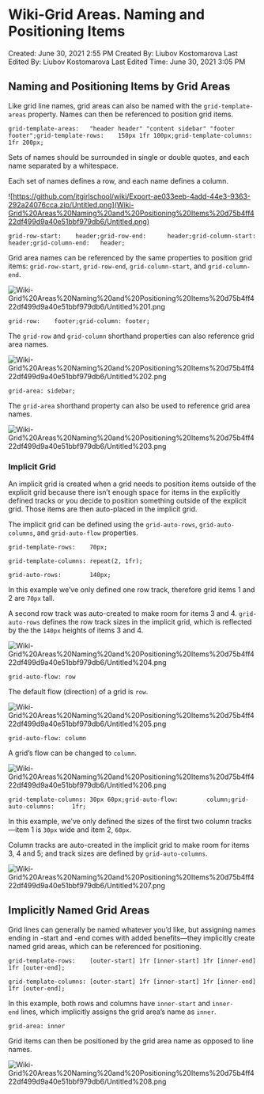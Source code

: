 # Wiki-Grid Areas. Naming and Positioning Items

Created: June 30, 2021 2:55 PM
Created By: Liubov Kostomarova
Last Edited By: Liubov Kostomarova
Last Edited Time: June 30, 2021 3:05 PM

## Naming and Positioning Items by Grid Areas

Like grid line names, grid areas can also be named with the `grid-template-areas` property. Names can then be referenced to position grid items.

`grid-template-areas:   "header header"
                        "content sidebar"
                        "footer footer";grid-template-rows:    150px 1fr 100px;grid-template-columns: 1fr 200px;`

Sets of names should be surrounded in single or double quotes, and each name separated by a whitespace.

Each set of names defines a row, and each name defines a column.

![https://github.com/itgirlschool/wiki/Export-ae033eeb-4add-44e3-9363-292a24076cca.zip/Untitled.png](Wiki-Grid%20Areas%20Naming%20and%20Positioning%20Items%20d75b4ff422df499d9a40e51bbf979db6/Untitled.png)

`grid-row-start:    header;grid-row-end:      header;grid-column-start: header;grid-column-end:   header;`

Grid area names can be referenced by the same properties to position grid items: `grid-row-start`, `grid-row-end`, `grid-column-start`, and `grid-column-end`.

![Wiki-Grid%20Areas%20Naming%20and%20Positioning%20Items%20d75b4ff422df499d9a40e51bbf979db6/Untitled%201.png](Wiki-Grid%20Areas%20Naming%20and%20Positioning%20Items%20d75b4ff422df499d9a40e51bbf979db6/Untitled%201.png)

`grid-row:    footer;grid-column: footer;`

The `grid-row` and `grid-column` shorthand properties can also reference grid area names.

![Wiki-Grid%20Areas%20Naming%20and%20Positioning%20Items%20d75b4ff422df499d9a40e51bbf979db6/Untitled%202.png](Wiki-Grid%20Areas%20Naming%20and%20Positioning%20Items%20d75b4ff422df499d9a40e51bbf979db6/Untitled%202.png)

`grid-area: sidebar;`

The `grid-area` shorthand property can also be used to reference grid area names.

![Wiki-Grid%20Areas%20Naming%20and%20Positioning%20Items%20d75b4ff422df499d9a40e51bbf979db6/Untitled%203.png](Wiki-Grid%20Areas%20Naming%20and%20Positioning%20Items%20d75b4ff422df499d9a40e51bbf979db6/Untitled%203.png)

### Implicit Grid

An implicit grid is created when a grid needs to position items outside of the explicit grid because there isn’t enough space for items in the explicitly defined tracks or you decide to position something outside of the explicit grid. Those items are then auto-placed in the implicit grid.

The implicit grid can be defined using the `grid-auto-rows`, `grid-auto-columns`, and `grid-auto-flow` properties.

`grid-template-rows:    70px;`

`grid-template-columns: repeat(2, 1fr);`

`grid-auto-rows:        140px;`

In this example we’ve only defined one row track, therefore grid items 1 and 2 are `70px` tall.

A second row track was auto-created to make room for items 3 and 4. `grid-auto-rows` defines the row track sizes in the implicit grid, which is reflected by the the `140px` heights of items 3 and 4.

![Wiki-Grid%20Areas%20Naming%20and%20Positioning%20Items%20d75b4ff422df499d9a40e51bbf979db6/Untitled%204.png](Wiki-Grid%20Areas%20Naming%20and%20Positioning%20Items%20d75b4ff422df499d9a40e51bbf979db6/Untitled%204.png)

`grid-auto-flow: row`

The default flow (direction) of a grid is `row`.

![Wiki-Grid%20Areas%20Naming%20and%20Positioning%20Items%20d75b4ff422df499d9a40e51bbf979db6/Untitled%205.png](Wiki-Grid%20Areas%20Naming%20and%20Positioning%20Items%20d75b4ff422df499d9a40e51bbf979db6/Untitled%205.png)

`grid-auto-flow: column`

A grid’s flow can be changed to `column`.

![Wiki-Grid%20Areas%20Naming%20and%20Positioning%20Items%20d75b4ff422df499d9a40e51bbf979db6/Untitled%206.png](Wiki-Grid%20Areas%20Naming%20and%20Positioning%20Items%20d75b4ff422df499d9a40e51bbf979db6/Untitled%206.png)

`grid-template-columns: 30px 60px;grid-auto-flow:        column;grid-auto-columns:     1fr;`

In this example, we’ve only defined the sizes of the first two column tracks—item 1 is `30px` wide and item 2, `60px`.

Column tracks are auto-created in the implicit grid to make room for items 3, 4 and 5; and track sizes are defined by `grid-auto-columns`.

![Wiki-Grid%20Areas%20Naming%20and%20Positioning%20Items%20d75b4ff422df499d9a40e51bbf979db6/Untitled%207.png](Wiki-Grid%20Areas%20Naming%20and%20Positioning%20Items%20d75b4ff422df499d9a40e51bbf979db6/Untitled%207.png)

## **Implicitly Named Grid Areas**

Grid lines can generally be named whatever you’d like, but assigning names ending in -start and -end comes with added benefits—they implicitly create named grid areas, which can be referenced for positioning.

`grid-template-rows:    [outer-start] 1fr [inner-start] 1fr [inner-end] 1fr [outer-end];`

`grid-template-columns: [outer-start] 1fr [inner-start] 1fr [inner-end] 1fr [outer-end];`

In this example, both rows and columns have `inner-start` and `inner-end` lines, which implicitly assigns the grid area’s name as `inner`.

`grid-area: inner`

Grid items can then be positioned by the grid area name as opposed to line names.

![Wiki-Grid%20Areas%20Naming%20and%20Positioning%20Items%20d75b4ff422df499d9a40e51bbf979db6/Untitled%208.png](Wiki-Grid%20Areas%20Naming%20and%20Positioning%20Items%20d75b4ff422df499d9a40e51bbf979db6/Untitled%208.png)
